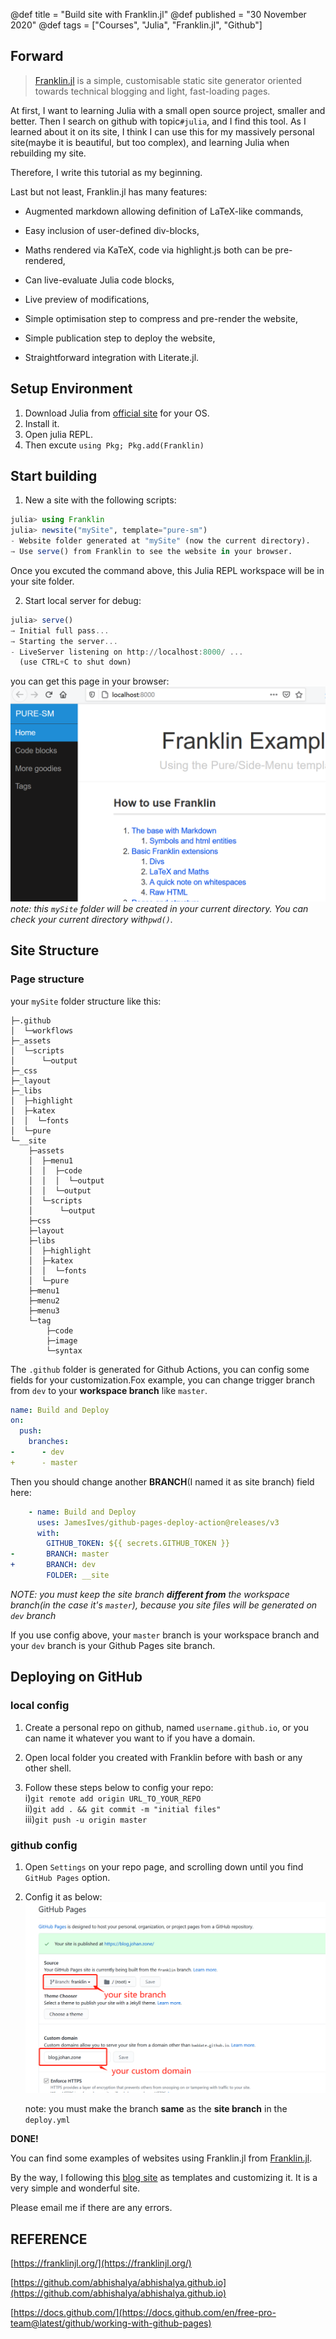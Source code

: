 @def title = "Build site with Franklin.jl"
@def published = "30 November 2020"
@def tags = ["Courses", "Julia", "Franklin.jl", "Github"]

## Forward

>[Franklin.jl](https://franklinjl.org/) is a simple, customisable static site generator oriented towards technical blogging and light, fast-loading pages.

At first, I want to learning Julia with a small open source project, smaller and better. Then I search on github with topic`#julia`, and I find this tool. As I learned about it on its site, I think I can use this for my massively personal site(maybe it is beautiful, but too complex), and learning Julia when rebuilding my site.

Therefore, I write this tutorial as my beginning.

Last but not least, Franklin.jl has many features:

- Augmented markdown allowing definition of LaTeX-like commands,

- Easy inclusion of user-defined div-blocks,

- Maths rendered via KaTeX, code via highlight.js both can be pre-rendered,

- Can live-evaluate Julia code blocks,

- Live preview of modifications,

- Simple optimisation step to compress and pre-render the website,

- Simple publication step to deploy the website,

- Straightforward integration with Literate.jl.

## Setup Environment

1. Download Julia from [official site](https://julialang.org/downloads/) for your OS.
2. Install it.
3. Open julia REPL.
4. Then excute `using Pkg; Pkg.add(Franklin)`

## Start building
1. New a site with the following scripts:
```julia
julia> using Franklin
julia> newsite("mySite", template="pure-sm")
- Website folder generated at "mySite" (now the current directory).
→ Use serve() from Franklin to see the website in your browser.
```
Once you excuted the command above, this Julia REPL workspace will be in your site folder.

2. Start local server for debug:

```julia
julia> serve()
→ Initial full pass...
→ Starting the server...
- LiveServer listening on http://localhost:8000/ ...
  (use CTRL+C to shut down)
```
you can get this page in your browser:
![Franklin Example](/_img/franklin_example_page.png)
*note: this `mySite` folder will be created in your current directory. You can check your current directory with`pwd()`.*

## Site Structure
### Page structure
your `mySite` folder structure like this:

```
├─.github
│  └─workflows
├─_assets
│  └─scripts
│      └─output
├─_css
├─_layout
├─_libs
│  ├─highlight
│  ├─katex
│  │  └─fonts
│  └─pure
└─__site
    ├─assets
    │  ├─menu1
    │  │  ├─code
    │  │  │  └─output
    │  │  └─output
    │  └─scripts
    │      └─output
    ├─css
    ├─layout
    ├─libs
    │  ├─highlight
    │  ├─katex
    │  │  └─fonts
    │  └─pure
    ├─menu1
    ├─menu2
    ├─menu3
    └─tag
        ├─code
        ├─image
        └─syntax
```

The `.github` folder is generated for Github Actions, you can config some fields for your customization.Fox example, you can change trigger branch from `dev` to your __workspace branch__ like `master`.
```yaml
name: Build and Deploy
on:
  push:
    branches:
-      - dev
+      - master
```

Then you should change another __BRANCH__(I named it as site branch) field here:
```yaml
    - name: Build and Deploy
      uses: JamesIves/github-pages-deploy-action@releases/v3
      with:
        GITHUB_TOKEN: ${{ secrets.GITHUB_TOKEN }}
-       BRANCH: master
+       BRANCH: dev
        FOLDER: __site
```

*NOTE: you must keep the site branch __different from__ the workspace branch(in the case it's `master`), because you site files will be generated on `dev` branch*

If you use config above, your `master` branch is your workspace branch and your `dev` branch is your Github Pages site branch.

## Deploying on GitHub
### local config
1. Create a personal repo on github, named `username.github.io`, or you can name it whatever you want to if you have a domain.

2. Open local folder you created with Franklin before with bash or any other shell.

3. Follow these steps below to config your repo: \
    i)`git remote add origin URL_TO_YOUR_REPO` \
    ii)`git add . && git commit -m "initial files"` \
    iii)`git push -u origin master`

### github config

1. Open `Settings` on your repo page, and scrolling down until you find `GitHub Pages` option.

2. Config it as below:
![Github Pages on Settings](/_img/githubpage.png)

    note: you must make the branch __same__ as the **site branch** in the `deploy.yml`

__DONE!__

You can find some examples of websites using Franklin.jl from [Franklin.jl](https://github.com/tlienart/Franklin.jl).

By the way, I following this [blog site](https://abhishalya.github.io/) as templates and customizing it. It is a very simple and wonderful site.

Please email me if there are any errors.

## REFERENCE

[https://franklinjl.org/](https://franklinjl.org/)

[https://github.com/abhishalya/abhishalya.github.io](https://github.com/abhishalya/abhishalya.github.io)

[https://docs.github.com/](https://docs.github.com/en/free-pro-team@latest/github/working-with-github-pages)
